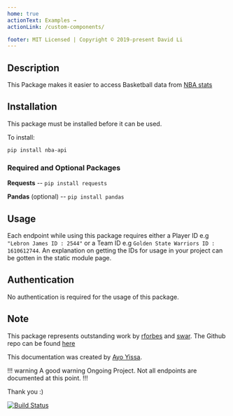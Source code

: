```yaml
---
home: true
actionText: Examples →
actionLink: /custom-components/

footer: MIT Licensed | Copyright © 2019-present David Li
---
```


## Description 
This Package makes it easier to access Basketball data from [NBA stats](https://www.nba.com/stats/)

## Installation

This package must be installed before it can be used. 

To install:

`pip install nba-api`

### Required and Optional Packages

**Requests** -- `pip install requests`

**Pandas** (optional) -- `pip install pandas`

## Usage
Each endpoint while using this package requires either a Player ID e.g `"Lebron James ID : 2544"` or a Team ID e.g `Golden State Warriors ID : 1610612744`. An explanation on getting the IDs for usage in your project can be gotten in the static module page. 

## Authentication
No authentication is required for the usage of this package.

## Note

This package represents outstanding work by [rforbes](https://pypi.org/user/rforbes/) and [swar](https://pypi.org/user/swar/). The Github repo can be found [here](https://github.com/swar/nba_api)

This documentation was created by [Ayo Yissa](https://iyissa.github.io/). 

!!! warning A good warning
Ongoing Project. Not all endpoints are documented at this point.
!!!

<!-- Shazam -->

Thank you :)

[![Build Status](https://travis-ci.org/FriendlyUser/vuepress-theme-cool-starter.svg?branch=master)](https://travis-ci.org/FriendlyUser/vuepress-theme-cool-starter)



